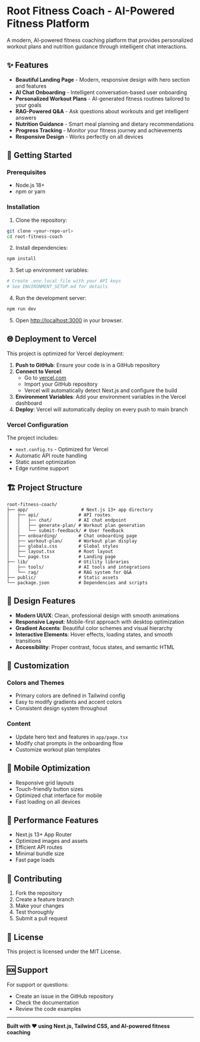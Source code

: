 # Root Fitness Coach - AI-Powered Fitness Platform

A modern, AI-powered fitness coaching platform that provides personalized workout plans and nutrition guidance through intelligent chat interactions.

## ✨ Features

- **Beautiful Landing Page** - Modern, responsive design with hero section and features
- **AI Chat Onboarding** - Intelligent conversation-based user onboarding
- **Personalized Workout Plans** - AI-generated fitness routines tailored to your goals
- **RAG-Powered Q&A** - Ask questions about workouts and get intelligent answers
- **Nutrition Guidance** - Smart meal planning and dietary recommendations
- **Progress Tracking** - Monitor your fitness journey and achievements
- **Responsive Design** - Works perfectly on all devices

## 🚀 Getting Started

### Prerequisites

- Node.js 18+ 
- npm or yarn

### Installation

1. Clone the repository:
```bash
git clone <your-repo-url>
cd root-fitness-coach
```

2. Install dependencies:
```bash
npm install
```

3. Set up environment variables:
```bash
# Create .env.local file with your API keys
# See ENVIRONMENT_SETUP.md for details
```

4. Run the development server:
```bash
npm run dev
```

5. Open [http://localhost:3000](http://localhost:3000) in your browser.

## 🌐 Deployment to Vercel

This project is optimized for Vercel deployment:

1. **Push to GitHub**: Ensure your code is in a GitHub repository
2. **Connect to Vercel**: 
   - Go to [vercel.com](https://vercel.com)
   - Import your GitHub repository
   - Vercel will automatically detect Next.js and configure the build
3. **Environment Variables**: Add your environment variables in the Vercel dashboard
4. **Deploy**: Vercel will automatically deploy on every push to main branch

### Vercel Configuration

The project includes:
- `next.config.ts` - Optimized for Vercel
- Automatic API route handling
- Static asset optimization
- Edge runtime support

## 🏗️ Project Structure

```
root-fitness-coach/
├── app/                    # Next.js 13+ app directory
│   ├── api/               # API routes
│   │   ├── chat/          # AI chat endpoint
│   │   ├── generate-plan/ # Workout plan generation
│   │   └── submit-feedback/ # User feedback
│   ├── onboarding/        # Chat onboarding page
│   ├── workout-plan/      # Workout plan display
│   ├── globals.css        # Global styles
│   ├── layout.tsx         # Root layout
│   └── page.tsx           # Landing page
├── lib/                   # Utility libraries
│   ├── tools/             # AI tools and integrations
│   └── rag/               # RAG system for Q&A
├── public/                # Static assets
└── package.json           # Dependencies and scripts
```

## 🎨 Design Features

- **Modern UI/UX**: Clean, professional design with smooth animations
- **Responsive Layout**: Mobile-first approach with desktop optimization
- **Gradient Accents**: Beautiful color schemes and visual hierarchy
- **Interactive Elements**: Hover effects, loading states, and smooth transitions
- **Accessibility**: Proper contrast, focus states, and semantic HTML

## 🔧 Customization

### Colors and Themes
- Primary colors are defined in Tailwind config
- Easy to modify gradients and accent colors
- Consistent design system throughout

### Content
- Update hero text and features in `app/page.tsx`
- Modify chat prompts in the onboarding flow
- Customize workout plan templates

## 📱 Mobile Optimization

- Responsive grid layouts
- Touch-friendly button sizes
- Optimized chat interface for mobile
- Fast loading on all devices

## 🚀 Performance Features

- Next.js 13+ App Router
- Optimized images and assets
- Efficient API routes
- Minimal bundle size
- Fast page loads

## 🤝 Contributing

1. Fork the repository
2. Create a feature branch
3. Make your changes
4. Test thoroughly
5. Submit a pull request

## 📄 License

This project is licensed under the MIT License.

## 🆘 Support

For support or questions:
- Create an issue in the GitHub repository
- Check the documentation
- Review the code examples

---

**Built with ❤️ using Next.js, Tailwind CSS, and AI-powered fitness coaching**
